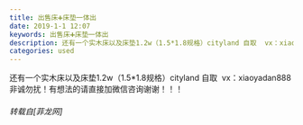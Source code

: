 ```yaml
---
title: 出售床➕床垫一体出
date: 2019-1-1 12:07
keywords: 出售床➕床垫一体出
description: 还有一个实木床以及床垫1.2w（1.5*1.8规格）cityland 自取  vx：xiaoyadan888 非诚勿扰！有想法的请直接加微信咨询谢谢！！！
categories: used
---
```

<td class="t_f" id="postmessage_2598546">

还有一个实木床以及床垫1.2w（1.5*1.8规格）cityland 自取  vx：xiaoyadan888 非诚勿扰！有想法的请直接加微信咨询谢谢！！！</td>
###### 转载自[菲龙网]
